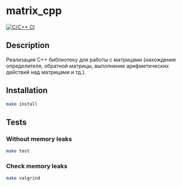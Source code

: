 # matrix_cpp
[![C/C++ CI](https://github.com/VasiliyDenisov/matrix_cpp/actions/workflows/c-cpp.yml/badge.svg)](https://github.com/VasiliyDenisov/matrix_cpp/actions/workflows/c-cpp.yml)

## Description
Реализация C++ библиотеку для работы с матрицами (нахождение определителя, обратной матрицы, выполнение арифметических действий над матрицами и тд.).

## Installation

```bash
make install
```

## Tests

### Without memory leaks
```bash
make test
```

### Check memory leaks
```bash
make valgrind
```
